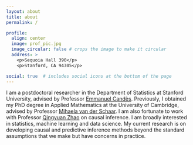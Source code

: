 ```yaml
---
layout: about
title: about
permalink: /

profile:
  align: center
  image: prof_pic.jpg
  image_circular: false # crops the image to make it circular
  address: >
    <p>Sequoia Hall 390</p>
    <p>Stanford, CA 94305</p>

social: true  # includes social icons at the bottom of the page
---
```

I am a postdoctoral researcher in the Department of Statistics at Stanford University, advised by Professor [Emmanuel Candès](https://candes.su.domains/). Previously, I obtained my PhD degree in Applied Mathematics at the University of Cambridge, advised by Professor [Mihaela van der Schaar](https://www.vanderschaar-lab.com/prof-mihaela-van-der-schaar/). I am also fortunate to work with Professor [Qingyuan Zhao](http://www.statslab.cam.ac.uk/~qz280/) on causal inference.  I am broadly interested in statistics, machine learning and data science. My current research is on developing causal and predictive inference methods beyond the standard assumptions that we make but have concerns in practice.


